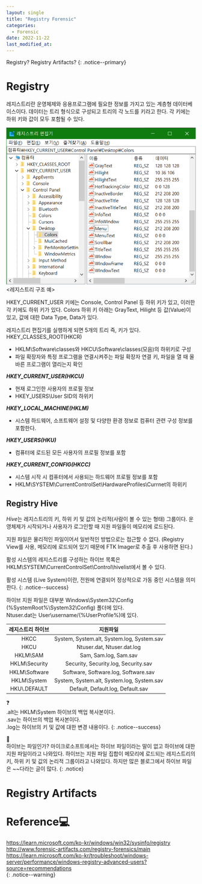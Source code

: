 ```yaml
---
layout: single
title: "Registry Forensic"
categories:
  - Forensic
date: 2022-11-22
last_modified_at:
---
```


Registry? Registry Artifacts?
{: .notice--primary}

# Registry 

레지스트리란 운영체제와 응용프로그램에 필요한 정보를 가지고 있는 계층형 데이터베이스이다. 데이터는 트리 형식으로 구성되고 트리의 각 노드를 키라고 한다. 각 키에는 하위 키와 값이 모두 포함될 수 있다. 

![대체 텍스트](/assets/images/2.png "레지스트리 구조")<br>
\<레지스트리 구조 예\>

HKEY_CURRENT_USER 키에는 Console, Control Panel 등 하위 키가 있고, 이러한 각 키에도 하위 키가 있다. Colors 하위 키 아래는 GrayText, Hilight 등 값\(Value\)이 있고, 값에 대한 Data Type, Data가 있다.

레지스트리 편집기를 실행하게 되면 5개의 트리 즉, 키가 있다.<br> HKEY_CLASSES_ROOT(HKCR)<br>
- HKLM\\Software\\classes와 HKCU\\Software\\classes\(모음\)의 하위키로 구성 
- 파일 확장자와 특정 프로그램을 연결시켜주는 파일 확장자 연결 키, 파일을 열 때 올바른 프로그램이 열리는지 확인

***HKEY_CURRENT_USER(HKCU)***<br>
- 현재 로그인한 사용자의 프로필 정보 
- HKEY_USERS\\User SID의 하위키

***HKEY_LOCAL_MACHINE(HKLM)***<br>
- 시스템 하드웨어, 소프트웨어 설정 및 다양한 환경 정보로 컴퓨터 관련 구성 정보를 포함한다.

***HKEY_USERS(HKU)***<br>
- 컴퓨터에 로드된 모든 사용자의 프로필 정보를 포함 

***HKEY_CURRENT_CONFIG(HKCC)***<br>
- 시스템 시작 시 컴퓨터에서 사용되는 하드웨어 프로필 정보를 포함
- HKLM\SYSTEM\CurrentControlSet\HardwareProfiles\Currnet의 하위키 

## Registry Hive

*Hive*는 레지스트리의 키, 하위 키 및 값의 논리적\(사람이 볼 수 있는 형태\) 그룹이다. 
운영체제가 시작되거나 사용자가 로그인할 때 지원 파일들이 메모리에 로드된다. 

지원 파일은 물리적인 파일이어서 일반적인 방법으로는 접근할 수 없다. \(Registry View를 사용, 메모리에 로드되어 있기 때문에 FTK Imager로 추출 후 사용하면 된다.\)

활성 시스템의 레지스트리를 구성하는 하이브 목록은
HKLM\\SYSTEM\\CurrentControlSet\\Control\\hivelist에서 볼 수 있다.  

활성 시스템 (Live System)이란, 전원에 연결되어 정상적으로 가동 중인 시스템을 의미한다.
{: .notice--success}

하이브 지원 파일은 대부분 Windows\\System32\\Config \(%SystemRoot%\\System32\\Config\) 폴더에 있다.<br>Ntuser.dat는 User\\username/(%UserProfile%)에 있다.

| 레지스트리 하이브 | 지원파일 |
|:----------------:|:---------:|
|HKCC|System, System.alt, System.log, System.sav|
|HKCU|Ntuser.dat, Ntuser.dat.log|
|HKLM\\SAM|Sam, Sam.log, Sam.sav|
|HKLM\\Security|Security, Security.log, Security.sav|
|HKLM\\Software|Software, Software.log, Software.sav|
|HKLM\\System|System, System.alt, System.log, System.sav|
|HKU\\.DEFAULT|Default, Default.log, Default.sav|

❓<br>.alt는 HKLM\\System 하이브의 백업 복사본이다.<br>.sav는 하이브의 백업 복사본이다.<br>.log는 하이브의 키 및 값에 대한 변경 내용이다. 
{: .notice--success}

🤔<br>하이브는 파일인가? 
마이크로소프트에서는 하이브 파일이라는 말이 없고 하이브에 대한 지원 파일이라고 나와있다. 하이브는 지원 파일 집합이 메모리에 로드되는 레지스트리의 키, 하위 키 및 값의 논리적 그룹이라고 나와있다. 하지만 많은 블로그에서 하이브 파일은 ~~다라는 글이 많다. 
{: .notice}

# Registry Artifacts




# Reference💻

<https://learn.microsoft.com/ko-kr/windows/win32/sysinfo/registry><br> 
<http://www.forensic-artifacts.com/registry-forensics/main><br>
<https://learn.microsoft.com/ko-kr/troubleshoot/windows-server/performance/windows-registry-advanced-users?source=recommendations><br>
{: .notice--warning}